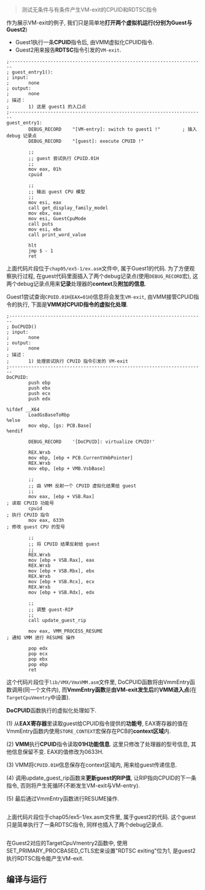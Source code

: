 >测试无条件与有条件产生VM\-exit的CPUID和RDTSC指令

作为展示VM\-exit的例子, 我们只是简单地**打开两个虚拟机运行(分别为Guest与Guest2**)
* Guest1执行一条**CPUID**指令后, 由VMM虚拟化CPUID指令. 
* Guest2用来报告**RDTSC**指令引发的`VM-exit`.

```x86asm
;-----------------------------------------------------------------------
; guest_entry1():
; input:
;       none
; output:
;       none
; 描述：
;       1) 这是 guest1 的入口点
;-----------------------------------------------------------------------
guest_entry1:
        DEBUG_RECORD    "[VM-entry]: switch to guest1 !"        ; 插入 debug 记录点
        DEBUG_RECORD    "[guest]: execute CPUID !"
        
        ;;
        ;; guest 尝试执行 CPUID.01H
        ;;
        mov eax, 01h
        cpuid
        
        ;;
        ;; 输出 guest CPU 模型
        ;;
        mov esi, eax
        call get_display_family_model
        mov ebx, eax        
        mov esi, GuestCpuMode
        call puts
        mov esi, ebx
        call print_word_value
        
        hlt
        jmp $ - 1        
        ret 
```

上面代码片段位于`chap05/ex5-1/ex.asm`文件中, 属于Guest1的代码. 为了方便观察执行过程, 在guest代码里面插入了两个debug记录点(使用`DEBUG_RECORD`宏), 这两个debug记录点用来**记录**处理器的**context**及**附加的信息**.

Guest1尝试查询`CPUID.01H`(`EAX=01H`)信息将会发生`VM-exit`, 由VMM接管CPUID指令的执行, 下面是**VMM对CPUID指令的虚拟化处理**.

```x86asm
;-----------------------------------------------------------------------
; DoCPUID()
; input:
;       none
; output:
;       none
; 描述：
;       1) 处理尝试执行 CPUID 指令引发的 VM-exit
;----------------------------------------------------------------------- 
DoCPUID: 
        push ebp
        push ebx
        push ecx
        push edx
        
%ifdef __X64
        LoadGsBaseToRbp
%else
        mov ebp, [gs: PCB.Base]
%endif  

        DEBUG_RECORD    '[DoCPUID]: virtualize CPUID!'
        
        REX.Wrxb
        mov ebp, [ebp + PCB.CurrentVmbPointer]
        REX.Wrxb
        mov ebp, [ebp + VMB.VsbBase]
        
        ;;
        ;; 由 VMM 反射一个 CPUID 虚拟化结果给 guest
        ;;
        mov eax, [ebp + VSB.Rax]                                        ; 读取 CPUID 功能号
        cpuid                                                           ; 执行 CPUID 指令
        mov eax, 633h                                                   ; 修改 guest CPU 的型号

        ;;
        ;; 将 CPUID 结果反射给 guest
        ;;        
        REX.Wrxb
        mov [ebp + VSB.Rax], eax
        REX.Wrxb
        mov [ebp + VSB.Rbx], ebx
        REX.Wrxb
        mov [ebp + VSB.Rcx], ecx
        REX.Wrxb
        mov [ebp + VSB.Rdx], edx                        
        
        ;;
        ;; 调整 guest-RIP
        ;;
        call update_guest_rip
        
        mov eax, VMM_PROCESS_RESUME                                     ; 通知 VMM 进行 RESUME 操作
    
        pop edx
        pop ecx
        pop ebx
        pop ebp
        ret
```

这个代码片段位于`lib/VMX/VmxVMM.asm`文件里, DoCPUID函数将由VmmEntry函数调用(同一个文件内), 而**VmmEntry函数**是**由VM\-exit发生后**的**VMM进入点**(在`TargetCpuVmentry`中设置).

**DoCPUID**函数执行的虚拟化处理如下.

(1) 从**EAX寄存器**里读取guest给CPUID指令提供的**功能号**, EAX寄存器的值在VmmEntry函数内使用`STORE_CONTEXT`宏保存在PCB的**context区域**内.

(2) **VMM**执行**CPUID**指令读取**01H功能信息**. 这里只修改了处理器的型号信息, 其他信息保留不变. EAX的值修改为0633H.

(3) VMM将`CPUID.01H`信息保存在context区域内, 用来给guest传递信息.

(4) 调用update\_guest\_rip函数来**更新guest的RIP值**, 让RIP指向CPUID的下一条指令, 否则将产生死循环(不断发生VM\-exit与VM\-entry).

(5) 最后通过VmmEntry函数进行RESUME操作.

```assembly
```

上面代码片段位于chap05/ex5\-1/ex.asm文件里, 属于guest2的代码. 这个guest只是简单执行了一条RDTSC指令, 同样也插入了两个debug记录点.

```assembly
```

在Guest2对应的TargetCpuVmentry2函数中, 使用SET\_PRIMARY\_PROCBASED\_CTLS宏来设置"RDTSC exiting"位为1, 是guest2执行RDTSC指令能产生VM\-exit.

## 编译与运行

